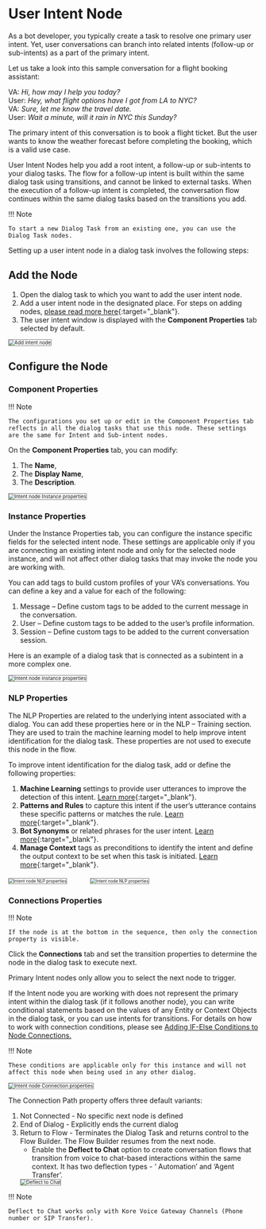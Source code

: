 # User Intent Node

As a bot developer, you typically create a task to resolve one primary user intent. Yet, user conversations can branch into related intents (follow-up or sub-intents) as a part of the primary intent.

Let us take a look into this sample conversation for a flight booking assistant:

VA: _Hi, how may I help you today?_  
User: _Hey, what flight options have I got from LA to NYC?_  
VA: _Sure, let me know the travel date._  
User: _Wait a minute, will it rain in NYC this Sunday?_  


The primary intent of this conversation is to book a flight ticket. But the user wants to know the weather forecast before completing the booking, which is a valid use case.

User Intent Nodes help you add a root intent, a follow-up or sub-intents to your dialog tasks. The flow for a follow-up intent is built within the same dialog task using transitions, and cannot be linked to external tasks. When the execution of a follow-up intent is completed, the conversation flow continues within the same dialog tasks based on the transitions you add.

!!! Note

    To start a new Dialog Task from an existing one, you can use the Dialog Task nodes.

Setting up a user intent node in a dialog task involves the following steps:


## Add the Node

1. Open the dialog task to which you want to add the user intent node.
2. Add a user intent node in the designated place. For steps on adding nodes, [please read more here](../../using-the-dialog-builder-tool/#add-nodes){:target="_blank"}.
3. The user intent window is displayed with the **Component Properties** tab selected by default.

<img src="../images/add-intent-node-img1.png" alt="Add intent node" title="Add intent node" style="border:1px solid gray;zoom:70%;">



## Configure the Node


### Component Properties

!!! Note

    The configurations you set up or edit in the Component Properties tab reflects in all the dialog tasks that use this node. These settings are the same for Intent and Sub-intent nodes.

On the **Component Properties** tab, you can modify:  

1. The **Name**,
2. The **Display Name**,
3. The **Description**.

<img src="../images/add-intent-node-img2.png" alt="Intent node Instance properties" title="Intent node Instance properties" style="border:1px solid gray;zoom:70%;">


### Instance Properties

Under the Instance Properties tab, you can configure the instance specific fields for the selected intent node. These settings are applicable only if you are connecting an existing intent node and only for the selected node instance, and will not affect other dialog tasks that may invoke the node you are working with.

You can add tags to build custom profiles of your VA’s conversations. You can define a key and a value for each of the following:

1. Message – Define custom tags to be added to the current message in the conversation.
2. User – Define custom tags to be added to the user’s profile information.
3. Session – Define custom tags to be added to the current conversation session.

Here is an example of a dialog task that is connected as a subintent in a more complex one.

<img src="../images/add-intent-node-img3-instance-properties.png" alt="Intent node instance properties" title="Intent node instance properties" style="border:1px solid gray;zoom:70%;">


### NLP Properties

The NLP Properties are related to the underlying intent associated with a dialog. You can add these properties here or in the NLP – Training section. They are used to train the machine learning model to help improve intent identification for the dialog task. These properties are not used to execute this node in the flow.

To improve intent identification for the dialog task, add or define the following properties: 

1. **Machine Learning** settings to provide user utterances to improve the detection of this intent. [Learn more](../../../../natural-language/training/machine-learning-engine){:target="_blank"}.
2. **Patterns and Rules** to capture this intent if the user’s utterance contains these specific patterns or matches the rule. [Learn more](../../../../natural-language/training/fundamental-meaning/#manage-patterns-and-rules){:target="_blank"}.
3. **Bot Synonyms** or related phrases for the user intent. [Learn more](../../../../natural-language/training/fundamental-meaning/#manage-synonyms){:target="_blank"}.
4. **Manage Context** tags as preconditions to identify the intent and define the output context to be set when this task is initiated. [Learn more](../../../../intelligence/context-management){:target="_blank"}.

<img src="../images/add-intent-node-img4-nlp-properties1.png" alt="Intent node NLP properties" title="Intent node NLP properties" style="border:1px solid gray;zoom:60%;">&nbsp;&nbsp;&nbsp;&nbsp;&nbsp;&nbsp;&nbsp;&nbsp;&nbsp;&nbsp;&nbsp;&nbsp;<img src="../images/add-intent-node-img5-nlp-properties2.png" alt="Intent node NLP properties" title="Intent node NLP properties" style="border:1px solid gray;zoom:60%;">


### Connections Properties

!!! Note

    If the node is at the bottom in the sequence, then only the connection property is visible.

Click the **Connections** tab and set the transition properties to determine the node in the dialog task to execute next.

Primary Intent nodes only allow you to select the next node to trigger.

If the Intent node you are working with does not represent the primary intent within the dialog task (if it follows another node), you can write conditional statements based on the values of any Entity or Context Objects in the dialog task, or you can use intents for transitions. For details on how to work with connection conditions, please see [Adding IF-Else Conditions to Node Connections.](../../node-connections/nodes-conditions/)

!!! Note

    These conditions are applicable only for this instance and will not affect this node when being used in any other dialog.

<img src="../images/add-intent-node-img6.png" alt="Intent node Connection properties" title="Intent node Connection properties" style="border:1px solid gray;zoom:70%;">  

The Connection Path property offers three default variants:

1. Not Connected - No specific next node is defined
2. End of Dialog - Explicitly ends the current dialog
3. Return to Flow - Terminates the Dialog Task and returns control to the Flow Builder. The Flow Builder resumes from the next node.
    * Enable the **Deflect to Chat** option to create conversation flows that transition from voice to chat-based interactions within the same context.
    It has two deflection types - ‘ Automation’ and ‘Agent Transfer’.  
    <img src="../images/deflect-to-chat1.png" alt="Deflect to Chat" title="Deflect to Chat" style="border:1px solid gray;zoom:70%;">


!!! Note

    Deflect to Chat works only with Kore Voice Gateway Channels (Phone number or SIP Transfer).
